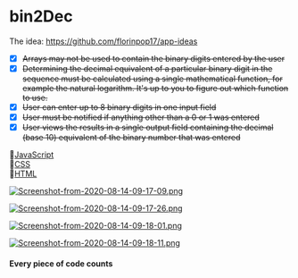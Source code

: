 # bin2Dec
The idea: https://github.com/florinpop17/app-ideas
<br>
- [x]  <s>Arrays may not be used to contain the binary digits entered by the user</s>
- [x]  <s>Determining the decimal equivalent of a particular binary digit in the sequence must be calculated using a single mathematical function, for example the natural logarithm. It's up to you to figure out which function to use.</s>
- [x]  <s>User can enter up to 8 binary digits in one input field</s>
- [x]  <s>User must be notified if anything other than a 0 or 1 was entered</s>
- [x]  <s>User views the results in a single output field containing the decimal (base 10) equivalent of the binary number that was entered</s>

📗[JavaScript](https://www.javascript.com/)
<br>
📘[CSS](https://cssreference.io/)
<br>
📙[HTML](https://html.com/)
<a>

[![Screenshot-from-2020-08-14-09-17-09.png](https://i.postimg.cc/BnhkXX54/Screenshot-from-2020-08-14-09-17-09.png)](https://postimg.cc/68vYP61m)

[![Screenshot-from-2020-08-14-09-17-26.png](https://i.postimg.cc/2j4tnHdH/Screenshot-from-2020-08-14-09-17-26.png)](https://postimg.cc/RqZGBLDf)

[![Screenshot-from-2020-08-14-09-18-01.png](https://i.postimg.cc/5y3pTRnb/Screenshot-from-2020-08-14-09-18-01.png)](https://postimg.cc/zHynRpsc)

[![Screenshot-from-2020-08-14-09-18-11.png](https://i.postimg.cc/d0r2gfVp/Screenshot-from-2020-08-14-09-18-11.png)](https://postimg.cc/kVMRbf8v)

<h4>Every piece of code counts</h4>
